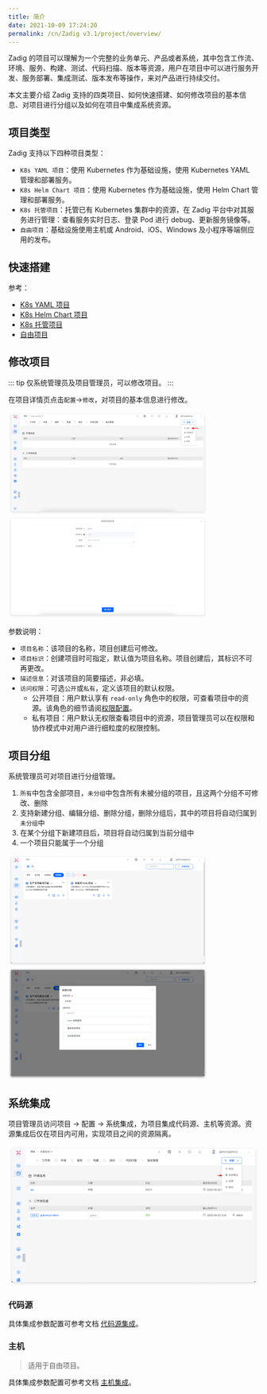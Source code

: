```yaml
---
title: 简介
date: 2021-10-09 17:24:20
permalink: /cn/Zadig v3.1/project/overview/
---
```


Zadig 的项目可以理解为一个完整的业务单元、产品或者系统，其中包含工作流、环境、服务、构建、测试、代码扫描、版本等资源，用户在项目中可以进行服务开发、服务部署、集成测试、版本发布等操作，来对产品进行持续交付。

本文主要介绍 Zadig 支持的四类项目、如何快速搭建、如何修改项目的基本信息、对项目进行分组以及如何在项目中集成系统资源。

## 项目类型

Zadig 支持以下四种项目类型：
- `K8s YAML 项目`：使用 Kubernetes 作为基础设施，使用 Kubernetes YAML 管理和部署服务。
- `K8s Helm Chart 项目`：使用 Kubernetes 作为基础设施，使用 Helm Chart 管理和部署服务。
- `K8s 托管项目`：托管已有 Kubernetes 集群中的资源，在 Zadig 平台中对其服务进行管理：查看服务实时日志、登录 Pod 进行 debug、更新服务镜像等。
- `自由项目`：基础设施使用主机或 Android、iOS、Windows 及小程序等端侧应用的发布。

## 快速搭建

参考：

- [K8s YAML 项目](/cn/Zadig%20v3.1/project/k8s-yaml/)
- [K8s Helm Chart 项目](/cn/Zadig%20v3.1/project/helm-chart/)
- [K8s 托管项目](/cn/Zadig%20v3.1/project/host-k8s-resources/)
- [自由项目](/cn/Zadig%20v3.1/project/vm/)

## 修改项目

::: tip
仅系统管理员及项目管理员，可以修改项目。
:::

在项目详情页点击`配置`->`修改`，对项目的基本信息进行修改。

<img src="../../../_images/update_project_basic_info_1_220.png" width="400">
<img src="../../../_images/update_project_basic_info_2_220.png" width="400">

参数说明：
- `项目名称`：该项目的名称，项目创建后可修改。
- `项目标识`：创建项目时可指定，默认值为项目名称。项目创建后，其标识不可再更改。
- `描述信息`：对该项目的简要描述，非必填。
- `访问权限`：可选`公开`或`私有`，定义该项目的默认权限。
    - 公开项目：用户默认享有 `read-only` 角色中的权限，可查看项目中的资源。该角色的细节请阅[权限配置](/cn/Zadig%20v3.1/project/permission/#权限配置)。
    - 私有项目：用户默认无权限查看项目中的资源，项目管理员可以在权限和协作模式中对用户进行细粒度的权限控制。

## 项目分组

系统管理员可对项目进行分组管理。

1. `所有`中包含全部项目，`未分组`中包含所有未被分组的项目，且这两个分组不可修改、删除
2. 支持新建分组、编辑分组、删除分组，删除分组后，其中的项目将自动归属到`未分组`中
3. 在某个分组下新建项目后，项目将自动归属到当前分组中
4. 一个项目只能属于一个分组

<img src="../../../_images/project_group_config.png" width="400">
<img src="../../../_images/project_group_config_1.png" width="400">

## 系统集成

项目管理员访问项目 -> 配置 -> 系统集成，为项目集成代码源、主机等资源。资源集成后仅在项目内可用，实现项目之间的资源隔离。

![系统集成](../../../_images/system_integration_in_project.png)

### 代码源

具体集成参数配置可参考文档 [代码源集成](/cn/Zadig%20v3.1/settings/codehost/overview/)。

### 主机
> 适用于自由项目。

具体集成参数配置可参考文档 [主机集成](/cn/Zadig%20v3.1/settings/vm-management/#添加主机)。
